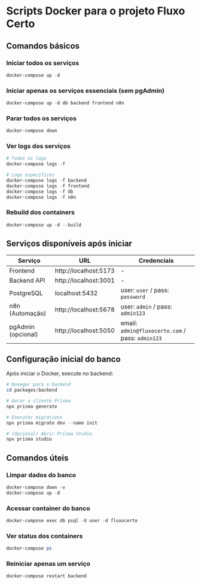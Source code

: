 # Scripts Docker para o projeto Fluxo Certo

## Comandos básicos

### Iniciar todos os serviços

```powershell
docker-compose up -d
```

### Iniciar apenas os serviços essenciais (sem pgAdmin)

```powershell
docker-compose up -d db backend frontend n8n
```

### Parar todos os serviços

```powershell
docker-compose down
```

### Ver logs dos serviços

```powershell
# Todos os logs
docker-compose logs -f

# Logs específicos
docker-compose logs -f backend
docker-compose logs -f frontend
docker-compose logs -f db
docker-compose logs -f n8n
```

### Rebuild dos containers

```powershell
docker-compose up -d --build
```

## Serviços disponíveis após iniciar

| Serviço            | URL                   | Credenciais                                      |
| ------------------ | --------------------- | ------------------------------------------------ |
| Frontend           | http://localhost:5173 | -                                                |
| Backend API        | http://localhost:3001 | -                                                |
| PostgreSQL         | localhost:5432        | user: `user` / pass: `password`                  |
| n8n (Automação)    | http://localhost:5678 | user: `admin` / pass: `admin123`                 |
| pgAdmin (opcional) | http://localhost:5050 | email: `admin@fluxocerto.com` / pass: `admin123` |

## Configuração inicial do banco

Após iniciar o Docker, execute no backend:

```powershell
# Navegar para o backend
cd packages/backend

# Gerar o cliente Prisma
npx prisma generate

# Executar migrations
npx prisma migrate dev --name init

# (Opcional) Abrir Prisma Studio
npx prisma studio
```

## Comandos úteis

### Limpar dados do banco

```powershell
docker-compose down -v
docker-compose up -d
```

### Acessar container do banco

```powershell
docker-compose exec db psql -U user -d fluxocerto
```

### Ver status dos containers

```powershell
docker-compose ps
```

### Reiniciar apenas um serviço

```powershell
docker-compose restart backend
```
